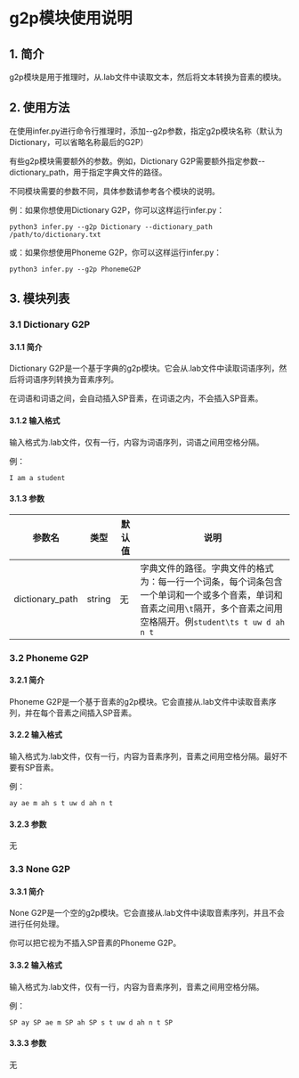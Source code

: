 # g2p模块使用说明

## 1. 简介

g2p模块是用于推理时，从.lab文件中读取文本，然后将文本转换为音素的模块。

## 2. 使用方法

在使用infer.py进行命令行推理时，添加--g2p参数，指定g2p模块名称（默认为Dictionary，可以省略名称最后的G2P）

有些g2p模块需要额外的参数。例如，Dictionary G2P需要额外指定参数--dictionary_path，用于指定字典文件的路径。

不同模块需要的参数不同，具体参数请参考各个模块的说明。

例：如果你想使用Dictionary G2P，你可以这样运行infer.py：

```shell
python3 infer.py --g2p Dictionary --dictionary_path /path/to/dictionary.txt
```

或：如果你想使用Phoneme G2P，你可以这样运行infer.py：

```shell
python3 infer.py --g2p PhonemeG2P
```

## 3. 模块列表

### 3.1 Dictionary G2P

#### 3.1.1 简介

Dictionary G2P是一个基于字典的g2p模块。它会从.lab文件中读取词语序列，然后将词语序列转换为音素序列。

在词语和词语之间，会自动插入SP音素，在词语之内，不会插入SP音素。

#### 3.1.2 输入格式

输入格式为.lab文件，仅有一行，内容为词语序列，词语之间用空格分隔。

例：

```text
I am a student
```

#### 3.1.3 参数

| 参数名             | 类型     | 默认值 | 说明                                                                                                 |
|-----------------|--------|-----|----------------------------------------------------------------------------------------------------|
| dictionary_path | string | 无   | 字典文件的路径。字典文件的格式为：每一行一个词条，每个词条包含一个单词和一个或多个音素，单词和音素之间用`\t`隔开，多个音素之间用空格隔开。例`student\ts t uw d ah n t` |

### 3.2 Phoneme G2P

#### 3.2.1 简介

Phoneme G2P是一个基于音素的g2p模块。它会直接从.lab文件中读取音素序列，并在每个音素之间插入SP音素。

#### 3.2.2 输入格式

输入格式为.lab文件，仅有一行，内容为音素序列，音素之间用空格分隔。最好不要有SP音素。

例：

```text
ay ae m ah s t uw d ah n t
```

#### 3.2.3 参数

无

### 3.3 None G2P

#### 3.3.1 简介

None G2P是一个空的g2p模块。它会直接从.lab文件中读取音素序列，并且不会进行任何处理。

你可以把它视为不插入SP音素的Phoneme G2P。

#### 3.3.2 输入格式

输入格式为.lab文件，仅有一行，内容为音素序列，音素之间用空格分隔。

例：

```text
SP ay SP ae m SP ah SP s t uw d ah n t SP
```

#### 3.3.3 参数

无
